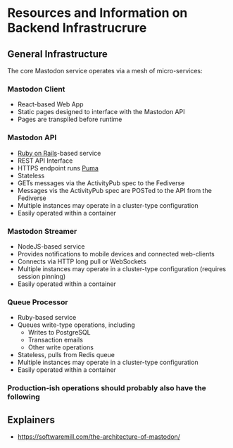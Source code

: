 # Resources and Information on Backend Infrastrucrure

## General Infrastructure

The core Mastodon service operates via a mesh of micro-services:

### Mastodon Client
- React-based Web App
- Static pages designed to interface with the Mastodon API
- Pages are transpiled before runtime

### Mastodon API
- [Ruby on Rails](https://rubyonrails.org)-based service
- REST API Interface
- HTTPS endpoint runs [Puma](https://puma.io)
- Stateless
- GETs messages via the ActivityPub spec to the Fediverse
- Messages vis the ActivityPub spec are POSTed to the API from the Fediverse
- Multiple instances may operate in a cluster-type configuration
- Easily operated within a container

### Mastodon Streamer
- NodeJS-based service
- Provides notifications to mobile devices and connected web-clients
- Connects via HTTP long pull or WebSockets
- Multiple instances may operate in a cluster-type configuration (requires session pinning)
- Easily operated within a container

### Queue Processor
- Ruby-based service
- Queues write-type operations, including
  - Writes to PostgreSQL
  - Transaction emails
  - Other write operations
- Stateless, pulls from Redis queue
- Multiple instances may operate in a cluster-type configuration
- Easily operated within a container



### Production-ish operations should probably also have the following


## Explainers

- https://softwaremill.com/the-architecture-of-mastodon/
